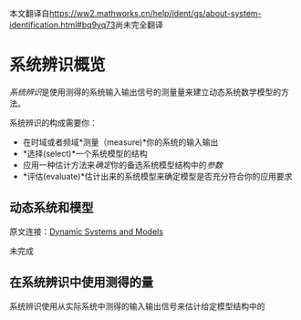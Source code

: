 本文翻译自<https://ww2.mathworks.cn/help/ident/gs/about-system-identification.html#bq9yq73>尚未完全翻译

# 系统辨识概览

*系统辨识*是使用测得的系统输入输出信号的测量量来建立动态系统数学模型的方法。

系统辨识的构成需要你：

- 在时域或者频域*测量（measure)*你的系统的输入输出
- *选择(select)*一个系统模型的结构
- 应用一种估计方法来*确定*你的备选系统模型结构中的*参数*
- *评估(evaluate)*估计出来的系统模型来确定模型是否充分符合你的应用要求

## 动态系统和模型

原文连接：[Dynamic Systems and Models](https://ww2.mathworks.cn/help/ident/gs/about-system-identification.html#bq9yq73)

未完成

## 在系统辨识中使用测得的量

系统辨识使用从实际系统中测得的输入输出信号来估计给定模型结构中的